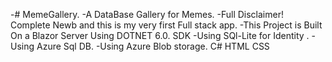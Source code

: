 -# MemeGallery.
-A DataBase Gallery for Memes.
-Full Disclaimer! Complete Newb and this is my very first Full stack app.
-This Project is Built On a Blazor Server Using DOTNET 6.0. SDK
-Using SQl-Lite for Identity .
-Using Azure Sql DB.
-Using Azure Blob storage.
C# 
HTML
CSS



